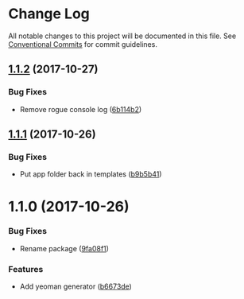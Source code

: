 # Change Log

All notable changes to this project will be documented in this file.
See [Conventional Commits](https://conventionalcommits.org) for commit guidelines.

<a name="1.1.2"></a>
## [1.1.2](https://github.com/lonelyplanet/travel-agent/compare/@lonelyplanet/generator-travel-agent@1.1.1...@lonelyplanet/generator-travel-agent@1.1.2) (2017-10-27)


### Bug Fixes

* Remove rogue console log ([6b114b2](https://github.com/lonelyplanet/travel-agent/commit/6b114b2))




<a name="1.1.1"></a>
## [1.1.1](https://github.com/lonelyplanet/travel-agent/compare/@lonelyplanet/generator-travel-agent@1.1.0...@lonelyplanet/generator-travel-agent@1.1.1) (2017-10-26)


### Bug Fixes

* Put app folder back in templates ([b9b5b41](https://github.com/lonelyplanet/travel-agent/commit/b9b5b41))




<a name="1.1.0"></a>
# 1.1.0 (2017-10-26)


### Bug Fixes

* Rename package ([9fa08f1](https://github.com/lonelyplanet/travel-agent/commit/9fa08f1))


### Features

* Add yeoman generator ([b6673de](https://github.com/lonelyplanet/travel-agent/commit/b6673de))
